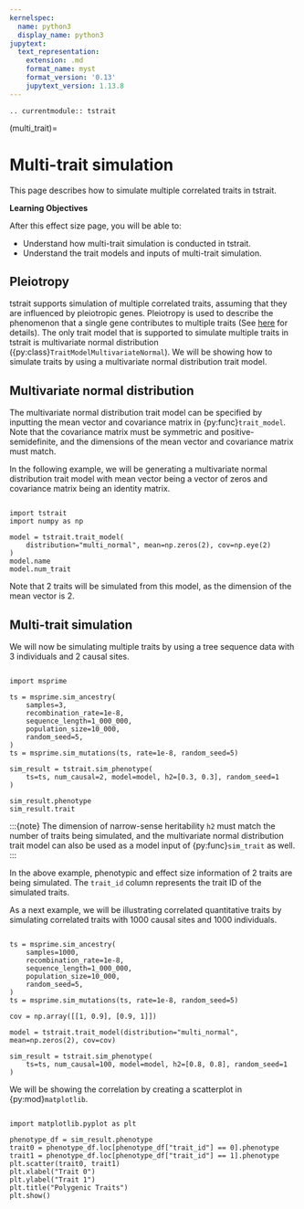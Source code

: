 ```yaml
---
kernelspec:
  name: python3
  display_name: python3
jupytext:
  text_representation:
    extension: .md
    format_name: myst
    format_version: '0.13'
    jupytext_version: 1.13.8
---
```


```{eval-rst}
.. currentmodule:: tstrait
```

(multi_trait)=

# Multi-trait simulation

This page describes how to simulate multiple correlated traits in tstrait.

**Learning Objectives**

After this effect size page, you will be able to:

- Understand how multi-trait simulation is conducted in tstrait.
- Understand the trait models and inputs of multi-trait simulation.

## Pleiotropy

tstrait supports simulation of multiple correlated traits, assuming that they are
influenced by pleiotropic genes. Pleiotropy is used to describe the phenomenon that
a single gene contributes to multiple traits (See
[here](https://www.nature.com/scitable/topicpage/pleiotropy-one-gene-can-affect-multiple-traits-569/)
for details). The only trait model that is supported to simulate multiple traits
in tstrait is multivariate normal distribution
({py:class}`TraitModelMultivariateNormal`). We will be showing how to simulate
traits by using a multivariate normal distribution trait model.

## Multivariate normal distribution

The multivariate normal distribution trait model can be specified by inputting the
mean vector and covariance matrix in {py:func}`trait_model`. Note that the covariance
matrix must be symmetric and positive-semidefinite, and the dimensions of the mean vector
and covariance matrix must match.

In the following example, we will be generating a multivariate normal distribution trait
model with mean vector being a vector of zeros and covariance matrix being an identity
matrix.

```{code-cell}

import tstrait
import numpy as np

model = tstrait.trait_model(
    distribution="multi_normal", mean=np.zeros(2), cov=np.eye(2)
)
model.name
model.num_trait
```

Note that 2 traits will be simulated from this model, as the dimension of the mean vector
is 2.

## Multi-trait simulation

We will now be simulating multiple traits by using a tree sequence data with 3 individuals
and 2 causal sites.

```{code-cell}

import msprime

ts = msprime.sim_ancestry(
    samples=3,
    recombination_rate=1e-8,
    sequence_length=1_000_000,
    population_size=10_000,
    random_seed=5,
)
ts = msprime.sim_mutations(ts, rate=1e-8, random_seed=5)

sim_result = tstrait.sim_phenotype(
    ts=ts, num_causal=2, model=model, h2=[0.3, 0.3], random_seed=1
)

sim_result.phenotype
sim_result.trait
```

:::{note}
The dimension of narrow-sense heritability `h2` must match the number of traits being
simulated, and the multivariate normal distribution trait model can also be used as a model
input of {py:func}`sim_trait` as well.
:::

In the above example, phenotypic and effect size information of 2 traits are being simulated.
The `trait_id` column represents the trait ID of the simulated traits.

As a next example, we will be illustrating correlated quantitative traits by simulating
correlated traits with 1000 causal sites and 1000 individuals.

```{code-cell}

ts = msprime.sim_ancestry(
    samples=1000,
    recombination_rate=1e-8,
    sequence_length=1_000_000,
    population_size=10_000,
    random_seed=5,
)
ts = msprime.sim_mutations(ts, rate=1e-8, random_seed=5)

cov = np.array([[1, 0.9], [0.9, 1]])

model = tstrait.trait_model(distribution="multi_normal", mean=np.zeros(2), cov=cov)

sim_result = tstrait.sim_phenotype(
    ts=ts, num_causal=100, model=model, h2=[0.8, 0.8], random_seed=1
)
```

We will be showing the correlation by creating a scatterplot in {py:mod}`matplotlib`.

```{code-cell}

import matplotlib.pyplot as plt

phenotype_df = sim_result.phenotype
trait0 = phenotype_df.loc[phenotype_df["trait_id"] == 0].phenotype
trait1 = phenotype_df.loc[phenotype_df["trait_id"] == 1].phenotype
plt.scatter(trait0, trait1)
plt.xlabel("Trait 0")
plt.ylabel("Trait 1")
plt.title("Polygenic Traits")
plt.show()
```
